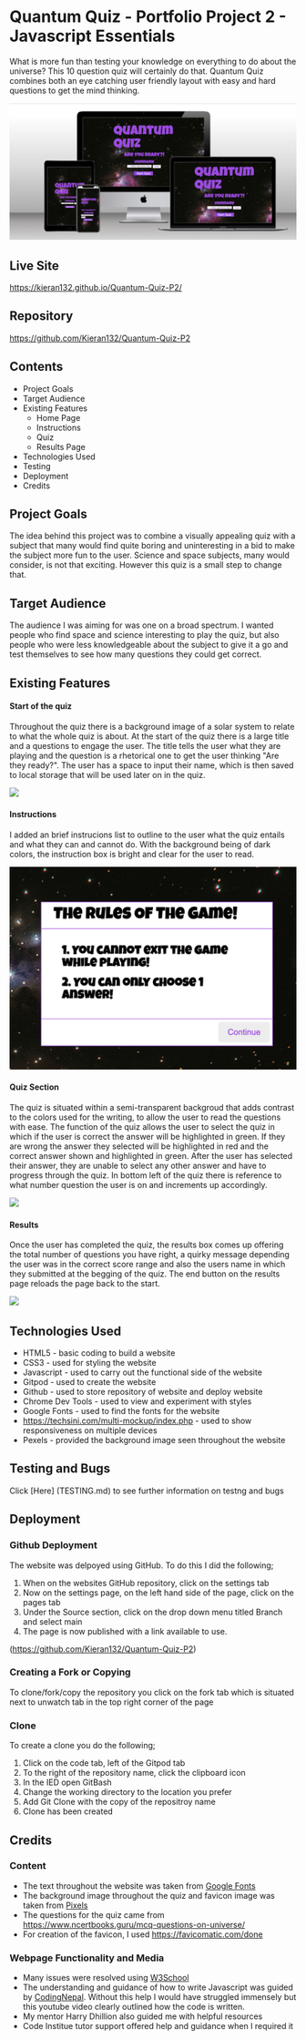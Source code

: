 # Quantum Quiz - Portfolio Project 2 - Javascript Essentials

What is more fun than testing your knowledge on everything to do about the universe? This 10 question quiz will certainly do that. Quantum Quiz combines both an eye catching user friendly layout with easy and hard questions to get the mind thinking.

<img src="assets/README images/Responsive screen.png">

## Live Site
https://kieran132.github.io/Quantum-Quiz-P2/

## Repository
https://github.com/Kieran132/Quantum-Quiz-P2

## Contents
- Project Goals
- Target Audience
- Existing Features
    - Home Page
    - Instructions
    - Quiz
    - Results Page
- Technologies Used
- Testing
- Deployment
- Credits

## Project Goals
The idea behind this project was to combine a visually appealing quiz with a subject that many would find quite boring and uninteresting in a bid to make the subject more fun to the user. Science and space subjects, many would consider, is not that exciting. However this quiz is a small step to change that.

## Target Audience
The audience I was aiming for was one on a broad spectrum. I wanted people who find space and science interesting to play the quiz, but also people who were less knowledgeable about the subject to give it a go and test themselves to see how many questions they could get correct.

## Existing Features

#### Start of the quiz
Throughout the quiz there is a background image of a solar system to relate to what the whole quiz is about. At the start of the quiz there is a large title and a questions to engage the user. The title tells the user what they are playing and the question is a rhetorical one to get the user thinking "Are they ready?". The user has a space to input their name, which is then saved to local storage that will be used later on in the quiz.

<img src="assets/README images/Quiz_Start.png">

#### Instructions
I added an brief instrucions list to outline to the user what the quiz entails and what they can and cannot do. With the background being of dark colors, the instruction box is bright and clear for the user to read.

<img src="assets/README images/Instructions.png">

#### Quiz Section
The quiz is situated within a semi-transparent backgroud that adds contrast to the colors used for the writing, to allow the user to read the questions with ease. The function of the quiz allows the user to select the quiz in which if the user is correct the answer will be highlighted in green. If they are wrong the answer they selected will be highlighted in red and the correct answer shown and highlighted in green. After the user has selected their answer, they are unable to select any other answer and have to progress through the quiz. In bottom left of the quiz there is reference to what number question the user is on and increments up accordingly.

<img src="assets/README images/Quiz.png">

#### Results
Once the user has completed the quiz, the results box comes up offering the total number of questions you have right, a quirky message depending the user was in the correct score range and also the users name in which they submitted at the begging of the quiz. The end button on the results page reloads the page back to the start.

<img src="assets/README images/Results.png">

## Technologies Used
- HTML5 - basic coding to build a website
- CSS3 - used for styling the website
- Javascript - used to carry out the functional side of the website
- Gitpod - used to create the website
- Github - used to store repository of website and deploy website
- Chrome Dev Tools - used to view and experiment with styles
- Google Fonts - used to find the fonts for the website
- https://techsini.com/multi-mockup/index.php - used to show responsiveness on multiple devices
- Pexels - provided the background image seen throughout the website

## Testing and Bugs
Click [Here] (TESTING.md) to see further information on testng and bugs

## Deployment

### Github Deployment
The website was delpoyed using GitHub. To do this I did the following;
1. When on the websites GitHub repository, click on the settings tab
2. Now on the settings page, on the left hand side of the page, click on the pages tab
3. Under the Source section, click on the drop down menu titled Branch and select main
4. The page is now published with a link available to use.

(https://github.com/Kieran132/Quantum-Quiz-P2)

### Creating a Fork or Copying
To clone/fork/copy the repository you click on the fork tab which is situated next to unwatch tab in the top right corner of the page

### Clone
To create a clone you do the following;
1. Click on the code tab, left of the Gitpod tab
2. To the right of the repository name, click the clipboard icon
3. In the IED open GitBash
4. Change the working directory to the location you prefer
5. Add Git Clone with the copy of the repositroy name
6. Clone has been created

## Credits

### Content
- The text throughout the website was taken from [Google Fonts](https://fonts.google.com/)
- The background image throughout the quiz and favicon image was taken from [Pixels](https://www.pexels.com/)
- The questions for the quiz came from https://www.ncertbooks.guru/mcq-questions-on-universe/
- For creation of the favicon, I used https://favicomatic.com/done

### Webpage Functionality and Media
- Many issues were resolved using [W3School](https://www.w3schools.com/)
- The understanding and guidance of how to write Javascript was guided by [CodingNepal](https://www.youtube.com/@CodingNepal). Without this help I would have struggled immensely but this youtube video clearly outlined how the code is written. 
- My mentor Harry Dhillion also guided me with helpful resources
- Code Institue tutor support offered help and guidance when I required it